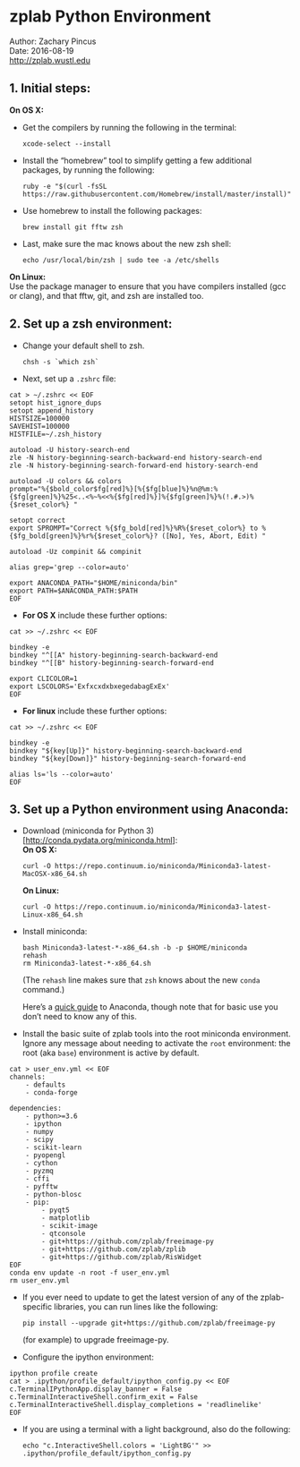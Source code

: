# zplab Python Environment
Author: Zachary Pincus  
Date: 2016-08-19  
http://zplab.wustl.edu

## 1. Initial steps:
**On OS X:**

- Get the compilers by running the following in the terminal:

      xcode-select --install

- Install the “homebrew” tool to simplify getting a few additional packages, by running the following:

      ruby -e "$(curl -fsSL https://raw.githubusercontent.com/Homebrew/install/master/install)"

- Use homebrew to install the following packages:

      brew install git fftw zsh

- Last, make sure the mac knows about the new zsh shell:

      echo /usr/local/bin/zsh | sudo tee -a /etc/shells

**On Linux:**  
Use the package manager to ensure that you have compilers installed (gcc or clang), and that fftw, git, and zsh are installed too.

## 2. Set up a zsh environment:
- Change your default shell to zsh.

      chsh -s `which zsh`

- Next, set up a `.zshrc` file:

```
cat > ~/.zshrc << EOF
setopt hist_ignore_dups
setopt append_history
HISTSIZE=100000
SAVEHIST=100000
HISTFILE=~/.zsh_history

autoload -U history-search-end
zle -N history-beginning-search-backward-end history-search-end
zle -N history-beginning-search-forward-end history-search-end

autoload -U colors && colors
prompt="%{$bold_color$fg[red]%}[%{$fg[blue]%}%n@%m:%{$fg[green]%}%25<..<%~%<<%{$fg[red]%}]%{$fg[green]%}%(!.#.>)%{$reset_color%} "

setopt correct
export SPROMPT="Correct %{$fg_bold[red]%}%R%{$reset_color%} to %{$fg_bold[green]%}%r%{$reset_color%}? ([No], Yes, Abort, Edit) "

autoload -Uz compinit && compinit

alias grep='grep --color=auto'

export ANACONDA_PATH="$HOME/miniconda/bin"
export PATH=$ANACONDA_PATH:$PATH
EOF
```

- **For OS X** include these further options:

```
cat >> ~/.zshrc << EOF

bindkey -e
bindkey "^[[A" history-beginning-search-backward-end
bindkey "^[[B" history-beginning-search-forward-end

export CLICOLOR=1
export LSCOLORS='ExfxcxdxbxegedabagExEx'
EOF
```

- **For linux** include these further options:

```
cat >> ~/.zshrc << EOF

bindkey -e
bindkey "${key[Up]}" history-beginning-search-backward-end
bindkey "${key[Down]}" history-beginning-search-forward-end

alias ls='ls --color=auto'
EOF
```

## 3. Set up a Python environment using Anaconda:
- Download (miniconda for Python 3)[http://conda.pydata.org/miniconda.html]:  
    **On OS X:**
    
      curl -O https://repo.continuum.io/miniconda/Miniconda3-latest-MacOSX-x86_64.sh

    **On Linux:**
    
      curl -O https://repo.continuum.io/miniconda/Miniconda3-latest-Linux-x86_64.sh

- Install miniconda:

      bash Miniconda3-latest-*-x86_64.sh -b -p $HOME/miniconda
      rehash
      rm Miniconda3-latest-*-x86_64.sh

    (The `rehash` line makes sure that `zsh` knows about the new `conda` command.)

    Here’s a [quick guide](http://conda.pydata.org/docs/test-drive.html) to Anaconda, though note that for basic use you don’t need to know any of this.

- Install the basic suite of zplab tools into the root miniconda environment. Ignore any message about needing to activate the `root` environment: the root (aka `base`) environment is active by default.

```
cat > user_env.yml << EOF
channels:
    - defaults
    - conda-forge

dependencies:
    - python>=3.6
    - ipython
    - numpy
    - scipy
    - scikit-learn
    - pyopengl
    - cython
    - pyzmq
    - cffi
    - pyfftw
    - python-blosc
    - pip:
        - pyqt5
        - matplotlib
        - scikit-image
        - qtconsole
        - git+https://github.com/zplab/freeimage-py
        - git+https://github.com/zplab/zplib
        - git+https://github.com/zplab/RisWidget
EOF
conda env update -n root -f user_env.yml
rm user_env.yml
```

- If you ever need to update to get the latest version of any of the zplab-specific libraries, you can run lines like the following:

      pip install --upgrade git+https://github.com/zplab/freeimage-py
    (for example) to upgrade freeimage-py.

- Configure the ipython environment:

```
ipython profile create
cat > .ipython/profile_default/ipython_config.py << EOF
c.TerminalIPythonApp.display_banner = False
c.TerminalInteractiveShell.confirm_exit = False
c.TerminalInteractiveShell.display_completions = 'readlinelike'
EOF
```

- If you are using a terminal with a light background, also do the following:

      echo "c.InteractiveShell.colors = 'LightBG'" >> .ipython/profile_default/ipython_config.py